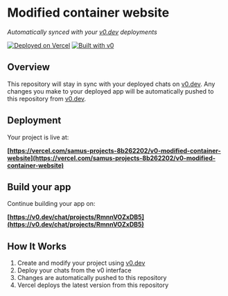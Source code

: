 # Modified container website

*Automatically synced with your [v0.dev](https://v0.dev) deployments*

[![Deployed on Vercel](https://img.shields.io/badge/Deployed%20on-Vercel-black?style=for-the-badge&logo=vercel)](https://vercel.com/samus-projects-8b262202/v0-modified-container-website)
[![Built with v0](https://img.shields.io/badge/Built%20with-v0.dev-black?style=for-the-badge)](https://v0.dev/chat/projects/RmnnVOZxDB5)

## Overview

This repository will stay in sync with your deployed chats on [v0.dev](https://v0.dev).
Any changes you make to your deployed app will be automatically pushed to this repository from [v0.dev](https://v0.dev).

## Deployment

Your project is live at:

**[https://vercel.com/samus-projects-8b262202/v0-modified-container-website](https://vercel.com/samus-projects-8b262202/v0-modified-container-website)**

## Build your app

Continue building your app on:

**[https://v0.dev/chat/projects/RmnnVOZxDB5](https://v0.dev/chat/projects/RmnnVOZxDB5)**

## How It Works

1. Create and modify your project using [v0.dev](https://v0.dev)
2. Deploy your chats from the v0 interface
3. Changes are automatically pushed to this repository
4. Vercel deploys the latest version from this repository